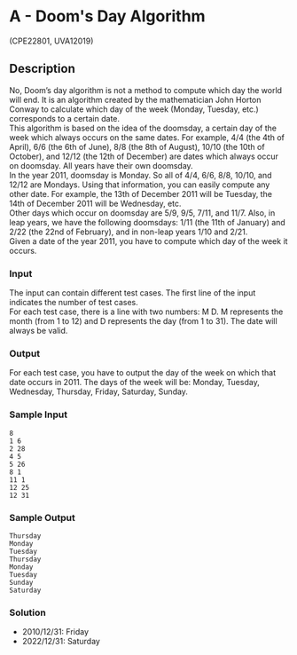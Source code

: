 # A - Doom's Day Algorithm

(CPE22801, UVA12019)

## Description

No, Doom’s day algorithm is not a method to compute which day the world will end. It is an algorithm created by the mathematician John Horton Conway to calculate which day of the week (Monday, Tuesday, etc.) corresponds to a certain date.  
This algorithm is based on the idea of the doomsday, a certain day of the week which always occurs on the same dates. For example, 4/4 (the 4th of April), 6/6 (the 6th of June), 8/8 (the 8th of August), 10/10 (the 10th of October), and 12/12 (the 12th of December) are dates which always occur on doomsday. All years have their own doomsday.  
In the year 2011, doomsday is Monday. So all of 4/4, 6/6, 8/8, 10/10, and 12/12 are Mondays. Using that information, you can easily compute any other date. For example, the 13th of December 2011 will be Tuesday, the 14th of December 2011 will be Wednesday, etc.  
Other days which occur on doomsday are 5/9, 9/5, 7/11, and 11/7. Also, in leap years, we have the following doomsdays: 1/11 (the 11th of January) and 2/22 (the 22nd of February), and in non-leap years 1/10 and 2/21.  
Given a date of the year 2011, you have to compute which day of the week it occurs.

### Input

The input can contain different test cases. The first line of the input indicates the number of test cases.  
For each test case, there is a line with two numbers: M D. M represents the month (from 1 to 12) and D represents the day (from 1 to 31). The date will always be valid.

### Output

For each test case, you have to output the day of the week on which that date occurs in 2011. The days of the week will be: Monday, Tuesday, Wednesday, Thursday, Friday, Saturday, Sunday.

### Sample Input

```
8  
1 6  
2 28  
4 5  
5 26  
8 1  
11 1  
12 25  
12 31  
```

### Sample Output

```
Thursday  
Monday  
Tuesday  
Thursday  
Monday  
Tuesday  
Sunday  
Saturday  
```

### Solution

- 2010/12/31: Friday
- 2022/12/31: Saturday